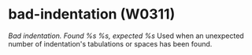 # bad-indentation (W0311)
*Bad indentation. Found %s %s, expected %s* Used when an unexpected
number of indentation\'s tabulations or spaces has been found.
